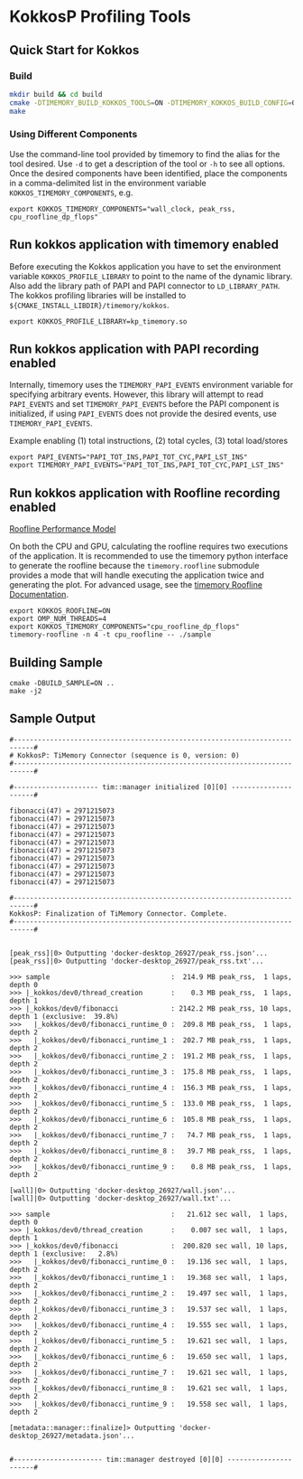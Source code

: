 # KokkosP Profiling Tools

## Quick Start for Kokkos

### Build

```bash
mkdir build && cd build
cmake -DTIMEMORY_BUILD_KOKKOS_TOOLS=ON -DTIMEMORY_KOKKOS_BUILD_CONFIG=ON ..
make
```

### Using Different Components

Use the command-line tool provided by timemory to find the alias for the tool desired. Use `-d` to get a
description of the tool or `-h` to see all options. Once the desired components have been identified, place
the components in a comma-delimited list in the environment variable `KOKKOS_TIMEMORY_COMPONENTS`, e.g.

```console
export KOKKOS_TIMEMORY_COMPONENTS="wall_clock, peak_rss, cpu_roofline_dp_flops"
```

## Run kokkos application with timemory enabled

Before executing the Kokkos application you have to set the environment variable `KOKKOS_PROFILE_LIBRARY` to point to the name of the dynamic library. Also add the library path of PAPI and PAPI connector to `LD_LIBRARY_PATH`.
The kokkos profiling libraries will be installed to `${CMAKE_INSTALL_LIBDIR}/timemory/kokkos`.

```console
export KOKKOS_PROFILE_LIBRARY=kp_timemory.so
```

## Run kokkos application with PAPI recording enabled

Internally, timemory uses the `TIMEMORY_PAPI_EVENTS` environment variable for specifying arbitrary events.
However, this library will attempt to read `PAPI_EVENTS` and set `TIMEMORY_PAPI_EVENTS` before the PAPI
component is initialized, if using `PAPI_EVENTS` does not provide the desired events, use `TIMEMORY_PAPI_EVENTS`.

Example enabling (1) total instructions, (2) total cycles, (3) total load/stores

```console
export PAPI_EVENTS="PAPI_TOT_INS,PAPI_TOT_CYC,PAPI_LST_INS"
export TIMEMORY_PAPI_EVENTS="PAPI_TOT_INS,PAPI_TOT_CYC,PAPI_LST_INS"
```

## Run kokkos application with Roofline recording enabled

[Roofline Performance Model](https://docs.nersc.gov/programming/performance-debugging-tools/roofline/)

On both the CPU and GPU, calculating the roofline requires two executions of the application.
It is recommended to use the timemory python interface to generate the roofline because
the `timemory.roofline` submodule provides a mode that will handle executing the application
twice and generating the plot. For advanced usage, see the
[timemory Roofline Documentation](https://timemory.readthedocs.io/en/latest/getting_started/roofline/).

```console
export KOKKOS_ROOFLINE=ON
export OMP_NUM_THREADS=4
export KOKKOS_TIMEMORY_COMPONENTS="cpu_roofline_dp_flops"
timemory-roofline -n 4 -t cpu_roofline -- ./sample
```

## Building Sample

```shell
cmake -DBUILD_SAMPLE=ON ..
make -j2
```

## Sample Output

```console
#---------------------------------------------------------------------------#
# KokkosP: TiMemory Connector (sequence is 0, version: 0)
#---------------------------------------------------------------------------#

#--------------------- tim::manager initialized [0][0] ---------------------#

fibonacci(47) = 2971215073
fibonacci(47) = 2971215073
fibonacci(47) = 2971215073
fibonacci(47) = 2971215073
fibonacci(47) = 2971215073
fibonacci(47) = 2971215073
fibonacci(47) = 2971215073
fibonacci(47) = 2971215073
fibonacci(47) = 2971215073
fibonacci(47) = 2971215073

#---------------------------------------------------------------------------#
KokkosP: Finalization of TiMemory Connector. Complete.
#---------------------------------------------------------------------------#


[peak_rss]|0> Outputting 'docker-desktop_26927/peak_rss.json'...
[peak_rss]|0> Outputting 'docker-desktop_26927/peak_rss.txt'...

>>> sample                              :  214.9 MB peak_rss,  1 laps, depth 0
>>> |_kokkos/dev0/thread_creation       :    0.3 MB peak_rss,  1 laps, depth 1
>>> |_kokkos/dev0/fibonacci             : 2142.2 MB peak_rss, 10 laps, depth 1 (exclusive:  39.8%)
>>>   |_kokkos/dev0/fibonacci_runtime_0 :  209.8 MB peak_rss,  1 laps, depth 2
>>>   |_kokkos/dev0/fibonacci_runtime_1 :  202.7 MB peak_rss,  1 laps, depth 2
>>>   |_kokkos/dev0/fibonacci_runtime_2 :  191.2 MB peak_rss,  1 laps, depth 2
>>>   |_kokkos/dev0/fibonacci_runtime_3 :  175.8 MB peak_rss,  1 laps, depth 2
>>>   |_kokkos/dev0/fibonacci_runtime_4 :  156.3 MB peak_rss,  1 laps, depth 2
>>>   |_kokkos/dev0/fibonacci_runtime_5 :  133.0 MB peak_rss,  1 laps, depth 2
>>>   |_kokkos/dev0/fibonacci_runtime_6 :  105.8 MB peak_rss,  1 laps, depth 2
>>>   |_kokkos/dev0/fibonacci_runtime_7 :   74.7 MB peak_rss,  1 laps, depth 2
>>>   |_kokkos/dev0/fibonacci_runtime_8 :   39.7 MB peak_rss,  1 laps, depth 2
>>>   |_kokkos/dev0/fibonacci_runtime_9 :    0.8 MB peak_rss,  1 laps, depth 2

[wall]|0> Outputting 'docker-desktop_26927/wall.json'...
[wall]|0> Outputting 'docker-desktop_26927/wall.txt'...

>>> sample                              :   21.612 sec wall,  1 laps, depth 0
>>> |_kokkos/dev0/thread_creation       :    0.007 sec wall,  1 laps, depth 1
>>> |_kokkos/dev0/fibonacci             :  200.820 sec wall, 10 laps, depth 1 (exclusive:   2.8%)
>>>   |_kokkos/dev0/fibonacci_runtime_0 :   19.136 sec wall,  1 laps, depth 2
>>>   |_kokkos/dev0/fibonacci_runtime_1 :   19.368 sec wall,  1 laps, depth 2
>>>   |_kokkos/dev0/fibonacci_runtime_2 :   19.497 sec wall,  1 laps, depth 2
>>>   |_kokkos/dev0/fibonacci_runtime_3 :   19.537 sec wall,  1 laps, depth 2
>>>   |_kokkos/dev0/fibonacci_runtime_4 :   19.555 sec wall,  1 laps, depth 2
>>>   |_kokkos/dev0/fibonacci_runtime_5 :   19.621 sec wall,  1 laps, depth 2
>>>   |_kokkos/dev0/fibonacci_runtime_6 :   19.650 sec wall,  1 laps, depth 2
>>>   |_kokkos/dev0/fibonacci_runtime_7 :   19.621 sec wall,  1 laps, depth 2
>>>   |_kokkos/dev0/fibonacci_runtime_8 :   19.621 sec wall,  1 laps, depth 2
>>>   |_kokkos/dev0/fibonacci_runtime_9 :   19.558 sec wall,  1 laps, depth 2

[metadata::manager::finalize]> Outputting 'docker-desktop_26927/metadata.json'...


#---------------------- tim::manager destroyed [0][0] ----------------------#
```

